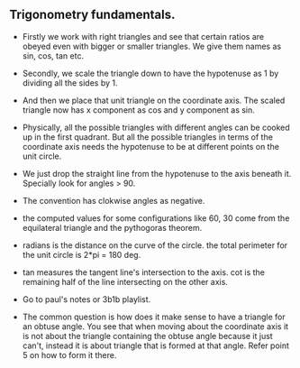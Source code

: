 ## Trigonometry fundamentals.

* Firstly we work with right triangles and see that certain ratios are obeyed even with bigger or smaller triangles.
  We give them names as sin, cos, tan etc.

* Secondly, we scale the triangle down to have the hypotenuse as 1 by dividing all the sides by 1.

* And then we place that unit triangle on the coordinate axis. The scaled triangle now has x component
  as cos and y component as sin.

* Physically, all the possible triangles with different angles can be cooked up in the first quadrant.
  But all the possible triangles in terms of the coordinate axis needs the hypotenuse to be at different
  points on the unit circle.

* We just drop the straight line from the hypotenuse to the axis beneath it. Specially look for angles > 90.

* The convention has clokwise angles as negative.

* the computed values for some configurations like 60, 30 come from the equilateral triangle and the pythogoras theorem.

* radians is the distance on the curve of the circle. the total perimeter for the unit circle is 2*pi = 180 deg.

* tan measures the tangent line's intersection to the axis. cot is the remaining half of the line intersecting on the other axis.

* Go to paul's notes or 3b1b playlist.

* The common question is how does it make sense to have a triangle for an obtuse angle. You see that when moving about
  the coordinate axis it is not about the triangle containing the obtuse angle because it just can't, instead it is 
  about triangle that is formed at that angle. Refer point 5 on how to form it there.
